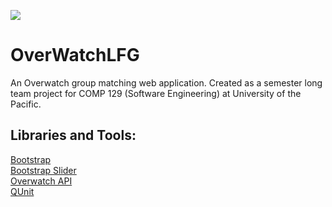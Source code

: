 
<a href="https://zenhub.com"><img src="https://raw.githubusercontent.com/ZenHubIO/support/master/zenhub-badge.png"></a>

# OverWatchLFG


An Overwatch group matching web application. Created as a semester long team project for COMP 129 (Software Engineering) at University of the Pacific.

## Libraries and Tools:

[Bootstrap](http://getbootstrap.com/)</br>
[Bootstrap Slider](http://seiyria.com/bootstrap-slider/)</br>
[Overwatch API](https://github.com/SunDwarf/OWAPI)</br>
[QUnit](https://qunitjs.com/)
